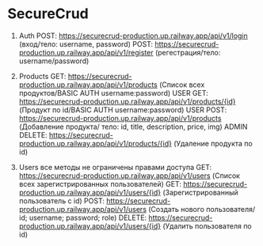 # SecureCrud

1) Auth
POST: https://securecrud-production.up.railway.app/api/v1/login   (вход/тело: username, password)
POST: https://securecrud-production.up.railway.app/api/v1/register (регестрация/тело: username/password)

2) Products
GET: https://securecrud-production.up.railway.app/api/v1/products (Список всех продуктов/BASIC AUTH username:password) USER
GET: https://securecrud-production.up.railway.app/api/v1/products/{id} (Продукт по id/BASIC AUTH username:password) USER 
POST: https://securecrud-production.up.railway.app/api/v1/products (Добавление продукта/ тело: id, title, description, price, img) ADMIN
DELETE: https://securecrud-production.up.railway.app/api/v1/products/{id} (Удаление продукта по id)

3) Users все методы не ограничены правами доступа
GET: https://securecrud-production.up.railway.app/api/v1/users (Список всех зарегистрированных пользователей)
GET: https://securecrud-production.up.railway.app/api/v1/users/{id} (Зарегистрированный пользователь с id)
POST: https://securecrud-production.up.railway.app/api/v1/users (Создать нового пользователя/ id; username; password; role)
DELETE:  https://securecrud-production.up.railway.app/api/v1/users/{id} (Удалить пользователя по id)
